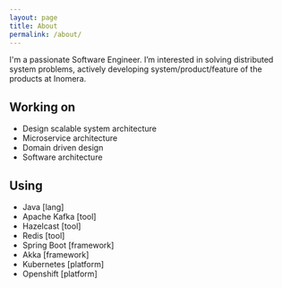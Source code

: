 ```yaml
---
layout: page
title: About
permalink: /about/
---
```


I'm a passionate Software Engineer. I’m interested in solving distributed system problems, actively developing system/product/feature of the products at Inomera.

## Working on

- Design scalable system architecture
- Microservice architecture
- Domain driven design
- Software architecture
## Using 
- Java [lang]
- Apache Kafka [tool]
- Hazelcast [tool]
- Redis [tool]
- Spring Boot [framework]
- Akka [framework]
- Kubernetes [platform]
- Openshift [platform]

